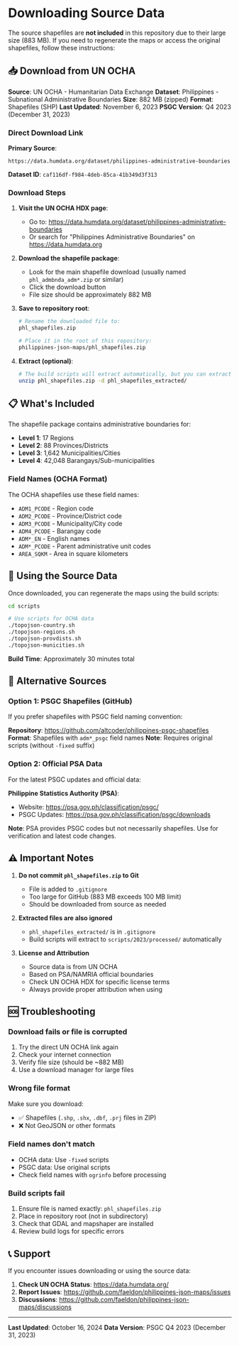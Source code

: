 # Downloading Source Data

The source shapefiles are **not included** in this repository due to their large size (883 MB). If you need to regenerate the maps or access the original shapefiles, follow these instructions:

## 📥 Download from UN OCHA

**Source**: UN OCHA - Humanitarian Data Exchange
**Dataset**: Philippines - Subnational Administrative Boundaries
**Size**: 882 MB (zipped)
**Format**: Shapefiles (SHP)
**Last Updated**: November 6, 2023
**PSGC Version**: Q4 2023 (December 31, 2023)

### Direct Download Link

**Primary Source**:
```
https://data.humdata.org/dataset/philippines-administrative-boundaries
```

**Dataset ID**: `caf116df-f984-4deb-85ca-41b349d3f313`

### Download Steps

1. **Visit the UN OCHA HDX page**:
   - Go to: https://data.humdata.org/dataset/philippines-administrative-boundaries
   - Or search for "Philippines Administrative Boundaries" on https://data.humdata.org

2. **Download the shapefile package**:
   - Look for the main shapefile download (usually named `phl_admbnda_adm*.zip` or similar)
   - Click the download button
   - File size should be approximately 882 MB

3. **Save to repository root**:
   ```bash
   # Rename the downloaded file to:
   phl_shapefiles.zip

   # Place it in the root of this repository:
   philippines-json-maps/phl_shapefiles.zip
   ```

4. **Extract (optional)**:
   ```bash
   # The build scripts will extract automatically, but you can extract manually:
   unzip phl_shapefiles.zip -d phl_shapefiles_extracted/
   ```

## 📋 What's Included

The shapefile package contains administrative boundaries for:
- **Level 1**: 17 Regions
- **Level 2**: 88 Provinces/Districts
- **Level 3**: 1,642 Municipalities/Cities
- **Level 4**: 42,048 Barangays/Sub-municipalities

### Field Names (OCHA Format)

The OCHA shapefiles use these field names:
- `ADM1_PCODE` - Region code
- `ADM2_PCODE` - Province/District code
- `ADM3_PCODE` - Municipality/City code
- `ADM4_PCODE` - Barangay code
- `ADM*_EN` - English names
- `ADM*_PCODE` - Parent administrative unit codes
- `AREA_SQKM` - Area in square kilometers

## 🔧 Using the Source Data

Once downloaded, you can regenerate the maps using the build scripts:

```bash
cd scripts

# Use scripts for OCHA data
./topojson-country.sh
./topojson-regions.sh
./topojson-provdists.sh
./topojson-municities.sh
```

**Build Time**: Approximately 30 minutes total

## 🔄 Alternative Sources

### Option 1: PSGC Shapefiles (GitHub)

If you prefer shapefiles with PSGC field naming convention:

**Repository**: https://github.com/altcoder/philippines-psgc-shapefiles
**Format**: Shapefiles with `adm*_psgc` field names
**Note**: Requires original scripts (without `-fixed` suffix)

### Option 2: Official PSA Data

For the latest PSGC updates and official data:

**Philippine Statistics Authority (PSA)**:
- Website: https://psa.gov.ph/classification/psgc/
- PSGC Updates: https://psa.gov.ph/classification/psgc/downloads

**Note**: PSA provides PSGC codes but not necessarily shapefiles. Use for verification and latest code changes.

## ⚠️ Important Notes

1. **Do not commit `phl_shapefiles.zip` to Git**
   - File is added to `.gitignore`
   - Too large for GitHub (883 MB exceeds 100 MB limit)
   - Should be downloaded from source as needed

2. **Extracted files are also ignored**
   - `phl_shapefiles_extracted/` is in `.gitignore`
   - Build scripts will extract to `scripts/2023/processed/` automatically

3. **License and Attribution**
   - Source data is from UN OCHA
   - Based on PSA/NAMRIA official boundaries
   - Check UN OCHA HDX for specific license terms
   - Always provide proper attribution when using

## 🆘 Troubleshooting

### Download fails or file is corrupted

1. Try the direct UN OCHA link again
2. Check your internet connection
3. Verify file size (should be ~882 MB)
4. Use a download manager for large files

### Wrong file format

Make sure you download:
- ✅ Shapefiles (`.shp`, `.shx`, `.dbf`, `.prj` files in ZIP)
- ❌ Not GeoJSON or other formats

### Field names don't match

- OCHA data: Use `-fixed` scripts
- PSGC data: Use original scripts
- Check field names with `ogrinfo` before processing

### Build scripts fail

1. Ensure file is named exactly: `phl_shapefiles.zip`
2. Place in repository root (not in subdirectory)
3. Check that GDAL and mapshaper are installed
4. Review build logs for specific errors

## 📞 Support

If you encounter issues downloading or using the source data:

1. **Check UN OCHA Status**: https://data.humdata.org/
2. **Report Issues**: https://github.com/faeldon/philippines-json-maps/issues
3. **Discussions**: https://github.com/faeldon/philippines-json-maps/discussions

---

**Last Updated**: October 16, 2024
**Data Version**: PSGC Q4 2023 (December 31, 2023)
